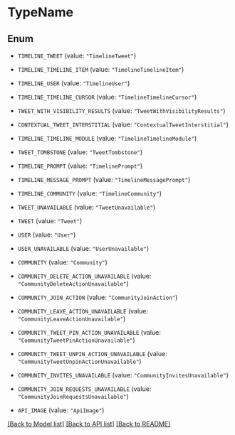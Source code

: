 # TypeName

## Enum


* `TIMELINE_TWEET` (value: `"TimelineTweet"`)

* `TIMELINE_TIMELINE_ITEM` (value: `"TimelineTimelineItem"`)

* `TIMELINE_USER` (value: `"TimelineUser"`)

* `TIMELINE_TIMELINE_CURSOR` (value: `"TimelineTimelineCursor"`)

* `TWEET_WITH_VISIBILITY_RESULTS` (value: `"TweetWithVisibilityResults"`)

* `CONTEXTUAL_TWEET_INTERSTITIAL` (value: `"ContextualTweetInterstitial"`)

* `TIMELINE_TIMELINE_MODULE` (value: `"TimelineTimelineModule"`)

* `TWEET_TOMBSTONE` (value: `"TweetTombstone"`)

* `TIMELINE_PROMPT` (value: `"TimelinePrompt"`)

* `TIMELINE_MESSAGE_PROMPT` (value: `"TimelineMessagePrompt"`)

* `TIMELINE_COMMUNITY` (value: `"TimelineCommunity"`)

* `TWEET_UNAVAILABLE` (value: `"TweetUnavailable"`)

* `TWEET` (value: `"Tweet"`)

* `USER` (value: `"User"`)

* `USER_UNAVAILABLE` (value: `"UserUnavailable"`)

* `COMMUNITY` (value: `"Community"`)

* `COMMUNITY_DELETE_ACTION_UNAVAILABLE` (value: `"CommunityDeleteActionUnavailable"`)

* `COMMUNITY_JOIN_ACTION` (value: `"CommunityJoinAction"`)

* `COMMUNITY_LEAVE_ACTION_UNAVAILABLE` (value: `"CommunityLeaveActionUnavailable"`)

* `COMMUNITY_TWEET_PIN_ACTION_UNAVAILABLE` (value: `"CommunityTweetPinActionUnavailable"`)

* `COMMUNITY_TWEET_UNPIN_ACTION_UNAVAILABLE` (value: `"CommunityTweetUnpinActionUnavailable"`)

* `COMMUNITY_INVITES_UNAVAILABLE` (value: `"CommunityInvitesUnavailable"`)

* `COMMUNITY_JOIN_REQUESTS_UNAVAILABLE` (value: `"CommunityJoinRequestsUnavailable"`)

* `API_IMAGE` (value: `"ApiImage"`)


[[Back to Model list]](../README.md#documentation-for-models) [[Back to API list]](../README.md#documentation-for-api-endpoints) [[Back to README]](../README.md)


